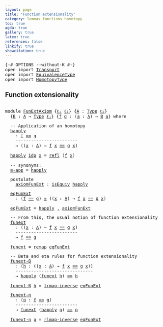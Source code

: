 ```yaml
---
layout: page
title: "Function extensionality"
category: lemmas functions homotopy
toc: true
agda: true
gallery: true
latex: true
references: false
linkify: true
showcitation: true
---
```


<div class="hide" >
<pre class="Agda">
<a id="233" class="Symbol">{-#</a> <a id="237" class="Keyword">OPTIONS</a> <a id="245" class="Pragma">--without-K</a> <a id="257" class="Symbol">#-}</a>
<a id="261" class="Keyword">open</a> <a id="266" class="Keyword">import</a> <a id="273" href="Transport.html" class="Module">Transport</a>
<a id="283" class="Keyword">open</a> <a id="288" class="Keyword">import</a> <a id="295" href="EquivalenceType.html" class="Module">EquivalenceType</a>
<a id="311" class="Keyword">open</a> <a id="316" class="Keyword">import</a> <a id="323" href="HomotopyType.html" class="Module">HomotopyType</a>
</pre>
</div>

## Function extensionality

<pre class="Agda">

<a id="397" class="Keyword">module</a> <a id="404" href="FunExtAxiom.html" class="Module">FunExtAxiom</a> <a id="416" class="Symbol">{</a><a id="417" href="FunExtAxiom.html#417" class="Bound">ℓᵢ</a> <a id="420" href="FunExtAxiom.html#420" class="Bound">ℓⱼ</a><a id="422" class="Symbol">}</a> <a id="424" class="Symbol">{</a><a id="425" href="FunExtAxiom.html#425" class="Bound">A</a> <a id="427" class="Symbol">:</a> <a id="429" href="Intro.html#1593" class="Function">Type</a> <a id="434" href="FunExtAxiom.html#417" class="Bound">ℓᵢ</a><a id="436" class="Symbol">}</a>
  <a id="440" class="Symbol">{</a><a id="441" href="FunExtAxiom.html#441" class="Bound">B</a> <a id="443" class="Symbol">:</a> <a id="445" href="FunExtAxiom.html#425" class="Bound">A</a> <a id="447" class="Symbol">→</a> <a id="449" href="Intro.html#1593" class="Function">Type</a> <a id="454" href="FunExtAxiom.html#420" class="Bound">ℓⱼ</a><a id="456" class="Symbol">}</a> <a id="458" class="Symbol">{</a><a id="459" href="FunExtAxiom.html#459" class="Bound">f</a> <a id="461" href="FunExtAxiom.html#461" class="Bound">g</a> <a id="463" class="Symbol">:</a> <a id="465" class="Symbol">(</a><a id="466" href="FunExtAxiom.html#466" class="Bound">a</a> <a id="468" class="Symbol">:</a> <a id="470" href="FunExtAxiom.html#425" class="Bound">A</a><a id="471" class="Symbol">)</a> <a id="473" class="Symbol">→</a> <a id="475" href="FunExtAxiom.html#441" class="Bound">B</a> <a id="477" href="FunExtAxiom.html#466" class="Bound">a</a><a id="478" class="Symbol">}</a> <a id="480" class="Keyword">where</a>
</pre>

<pre class="Agda">
  <a id="513" class="Comment">-- Application of an homotopy</a>
  <a id="happly"></a><a id="545" href="FunExtAxiom.html#545" class="Function">happly</a>
    <a id="556" class="Symbol">:</a> <a id="558" href="FunExtAxiom.html#459" class="Bound">f</a> <a id="560" href="EqualityType.html#1038" class="Datatype Operator">==</a> <a id="563" href="FunExtAxiom.html#461" class="Bound">g</a>
    <a id="569" class="Comment">------------------------</a>
    <a id="598" class="Symbol">→</a> <a id="600" class="Symbol">((</a><a id="602" href="FunExtAxiom.html#602" class="Bound">x</a> <a id="604" class="Symbol">:</a> <a id="606" href="FunExtAxiom.html#425" class="Bound">A</a><a id="607" class="Symbol">)</a> <a id="609" class="Symbol">→</a> <a id="611" href="FunExtAxiom.html#459" class="Bound">f</a> <a id="613" href="FunExtAxiom.html#602" class="Bound">x</a> <a id="615" href="EqualityType.html#1038" class="Datatype Operator">==</a> <a id="618" href="FunExtAxiom.html#461" class="Bound">g</a> <a id="620" href="FunExtAxiom.html#602" class="Bound">x</a><a id="621" class="Symbol">)</a>

  <a id="626" href="FunExtAxiom.html#545" class="Function">happly</a> <a id="633" href="EqualityType.html#1093" class="InductiveConstructor">idp</a> <a id="637" href="FunExtAxiom.html#637" class="Bound">x</a> <a id="639" class="Symbol">=</a> <a id="641" href="EqualityType.html#1305" class="Function">refl</a> <a id="646" class="Symbol">(</a><a id="647" href="FunExtAxiom.html#459" class="Bound">f</a> <a id="649" href="FunExtAxiom.html#637" class="Bound">x</a><a id="650" class="Symbol">)</a>

  <a id="655" class="Comment">-- synonyms:</a>
  <a id="≡-app"></a><a id="670" href="FunExtAxiom.html#670" class="Function">≡-app</a> <a id="676" class="Symbol">=</a> <a id="678" href="FunExtAxiom.html#545" class="Function">happly</a>
</pre>

<pre class="Agda">
  <a id="712" class="Keyword">postulate</a>
    <a id="axiomFunExt"></a><a id="726" href="FunExtAxiom.html#726" class="Postulate">axiomFunExt</a> <a id="738" class="Symbol">:</a> <a id="740" href="EquivalenceType.html#608" class="Function">isEquiv</a> <a id="748" href="FunExtAxiom.html#545" class="Function">happly</a>
</pre>

<pre class="Agda">
  <a id="eqFunExt"></a><a id="782" href="FunExtAxiom.html#782" class="Function">eqFunExt</a>
    <a id="795" class="Symbol">:</a> <a id="797" class="Symbol">(</a><a id="798" href="FunExtAxiom.html#459" class="Bound">f</a> <a id="800" href="EqualityType.html#1038" class="Datatype Operator">==</a> <a id="803" href="FunExtAxiom.html#461" class="Bound">g</a><a id="804" class="Symbol">)</a> <a id="806" href="EquivalenceType.html#764" class="Function Operator">≃</a> <a id="808" class="Symbol">((</a><a id="810" href="FunExtAxiom.html#810" class="Bound">x</a> <a id="812" class="Symbol">:</a> <a id="814" href="FunExtAxiom.html#425" class="Bound">A</a><a id="815" class="Symbol">)</a> <a id="817" class="Symbol">→</a> <a id="819" href="FunExtAxiom.html#459" class="Bound">f</a> <a id="821" href="FunExtAxiom.html#810" class="Bound">x</a> <a id="823" href="EqualityType.html#1038" class="Datatype Operator">==</a> <a id="826" href="FunExtAxiom.html#461" class="Bound">g</a> <a id="828" href="FunExtAxiom.html#810" class="Bound">x</a><a id="829" class="Symbol">)</a>

  <a id="834" href="FunExtAxiom.html#782" class="Function">eqFunExt</a> <a id="843" class="Symbol">=</a> <a id="845" href="FunExtAxiom.html#545" class="Function">happly</a> <a id="852" href="BasicTypes.html#1381" class="InductiveConstructor Operator">,</a> <a id="854" href="FunExtAxiom.html#726" class="Postulate">axiomFunExt</a>
</pre>

<pre class="Agda">
  <a id="893" class="Comment">-- From this, the usual notion of function extensionality follows.</a>
  <a id="funext"></a><a id="962" href="FunExtAxiom.html#962" class="Function">funext</a>
    <a id="973" class="Symbol">:</a> <a id="975" class="Symbol">((</a><a id="977" href="FunExtAxiom.html#977" class="Bound">x</a> <a id="979" class="Symbol">:</a> <a id="981" href="FunExtAxiom.html#425" class="Bound">A</a><a id="982" class="Symbol">)</a> <a id="984" class="Symbol">→</a> <a id="986" href="FunExtAxiom.html#459" class="Bound">f</a> <a id="988" href="FunExtAxiom.html#977" class="Bound">x</a> <a id="990" href="EqualityType.html#1038" class="Datatype Operator">==</a> <a id="993" href="FunExtAxiom.html#461" class="Bound">g</a> <a id="995" href="FunExtAxiom.html#977" class="Bound">x</a><a id="996" class="Symbol">)</a>
    <a id="1002" class="Comment">------------------------</a>
    <a id="1031" class="Symbol">→</a> <a id="1033" href="FunExtAxiom.html#459" class="Bound">f</a> <a id="1035" href="EqualityType.html#1038" class="Datatype Operator">==</a> <a id="1038" href="FunExtAxiom.html#461" class="Bound">g</a>

  <a id="1043" href="FunExtAxiom.html#962" class="Function">funext</a> <a id="1050" class="Symbol">=</a> <a id="1052" href="EquivalenceType.html#1133" class="Function">remap</a> <a id="1058" href="FunExtAxiom.html#782" class="Function">eqFunExt</a>
</pre>

<pre class="Agda">
  <a id="1094" class="Comment">-- Beta and eta rules for function extensionality</a>
  <a id="funext-β"></a><a id="1146" href="FunExtAxiom.html#1146" class="Function">funext-β</a>
    <a id="1159" class="Symbol">:</a> <a id="1161" class="Symbol">(</a><a id="1162" href="FunExtAxiom.html#1162" class="Bound">h</a> <a id="1164" class="Symbol">:</a> <a id="1166" class="Symbol">((</a><a id="1168" href="FunExtAxiom.html#1168" class="Bound">x</a> <a id="1170" class="Symbol">:</a> <a id="1172" href="FunExtAxiom.html#425" class="Bound">A</a><a id="1173" class="Symbol">)</a> <a id="1175" class="Symbol">→</a> <a id="1177" href="FunExtAxiom.html#459" class="Bound">f</a> <a id="1179" href="FunExtAxiom.html#1168" class="Bound">x</a> <a id="1181" href="EqualityType.html#1038" class="Datatype Operator">==</a> <a id="1184" href="FunExtAxiom.html#461" class="Bound">g</a> <a id="1186" href="FunExtAxiom.html#1168" class="Bound">x</a><a id="1187" class="Symbol">))</a>
    <a id="1194" class="Comment">------------------------------</a>
    <a id="1229" class="Symbol">→</a> <a id="1231" href="FunExtAxiom.html#545" class="Function">happly</a> <a id="1238" class="Symbol">(</a><a id="1239" href="FunExtAxiom.html#962" class="Function">funext</a> <a id="1246" href="FunExtAxiom.html#1162" class="Bound">h</a><a id="1247" class="Symbol">)</a> <a id="1249" href="EqualityType.html#1038" class="Datatype Operator">==</a> <a id="1252" href="FunExtAxiom.html#1162" class="Bound">h</a>

  <a id="1257" href="FunExtAxiom.html#1146" class="Function">funext-β</a> <a id="1266" href="FunExtAxiom.html#1266" class="Bound">h</a> <a id="1268" class="Symbol">=</a> <a id="1270" href="EquivalenceType.html#1368" class="Function">lrmap-inverse</a> <a id="1284" href="FunExtAxiom.html#782" class="Function">eqFunExt</a>
</pre>

<pre class="Agda">
  <a id="funext-η"></a><a id="1320" href="FunExtAxiom.html#1320" class="Function">funext-η</a>
    <a id="1333" class="Symbol">:</a> <a id="1335" class="Symbol">(</a><a id="1336" href="FunExtAxiom.html#1336" class="Bound">p</a> <a id="1338" class="Symbol">:</a> <a id="1340" href="FunExtAxiom.html#459" class="Bound">f</a> <a id="1342" href="EqualityType.html#1038" class="Datatype Operator">==</a> <a id="1345" href="FunExtAxiom.html#461" class="Bound">g</a><a id="1346" class="Symbol">)</a>
    <a id="1352" class="Comment">------------------------</a>
    <a id="1381" class="Symbol">→</a> <a id="1383" href="FunExtAxiom.html#962" class="Function">funext</a> <a id="1390" class="Symbol">(</a><a id="1391" href="FunExtAxiom.html#545" class="Function">happly</a> <a id="1398" href="FunExtAxiom.html#1336" class="Bound">p</a><a id="1399" class="Symbol">)</a> <a id="1401" href="EqualityType.html#1038" class="Datatype Operator">==</a> <a id="1404" href="FunExtAxiom.html#1336" class="Bound">p</a>

  <a id="1409" href="FunExtAxiom.html#1320" class="Function">funext-η</a> <a id="1418" href="FunExtAxiom.html#1418" class="Bound">p</a> <a id="1420" class="Symbol">=</a> <a id="1422" href="EquivalenceType.html#1595" class="Function">rlmap-inverse</a> <a id="1436" href="FunExtAxiom.html#782" class="Function">eqFunExt</a>
</pre>
